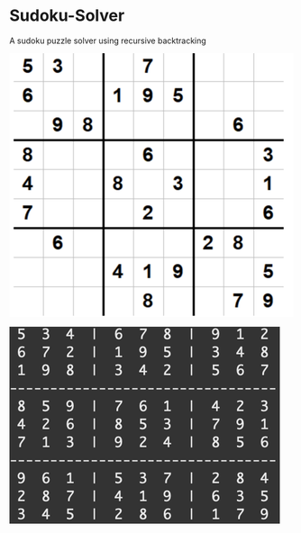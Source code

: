 # Sudoku-Solver
A sudoku puzzle solver using recursive backtracking

![alt text](https://github.com/avinashpai/Sudoku-Solver/blob/master/doc/Screenshot%202019-12-31%2011.26.59.png)

![alt text](https://github.com/avinashpai/Sudoku-Solver/blob/master/doc/Screen%20Shot%202019-12-31%20at%2011.27.19%20AM.png)
